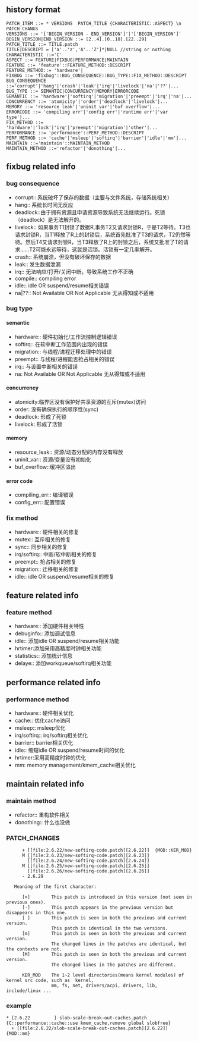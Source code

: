 ## history format
```
PATCH_ITEM ::= * VERSIONS  PATCH_TITLE {CHARACTERISTIC::ASPECT} \n PATCH_CHANGS
VERSIONS ::= '['BEGIN_VERSION - END_VERSION']'|'['BEGIN_VERSION']'
BEGIN_VERSION|END_VERSION ::= [2..4].[0..18].[22..29]
PATCH_TITLE ::= TITLE.patch 
TITLE|DESCRIPT = ['a'..'z','A'..'Z']*|NULL //string or nothing
CHARACTERISTIC ::='C'
ASPECT ::= FEATURE|FIXBUG|PERFORMANCE|MAINTAIN
FEATURE ::= 'feature'::FEATURE_METHOD::DESCRIPT
FEATURE_METHOD::= 'hardware'|
FIXBUG ::= 'fixbug'::BUG_CONSEQUENCE::BUG_TYPE::FIX_METHOD::DESCRIPT
BUG_CONSEQUENCE ::='corrupt'|'hang'|'crash'|'leak'|'irq'|'livelock'|'na'|'??'|...
BUG_TYPE ::= SEMANTIC|CONCURRENCY|MEMORY|ERRORCODE
SEMANTIC ::= 'hardware'|'softirq'|'migration'|'preempt'|'irq'|'na'|...
CONCURRENCY ::= 'atomicity'|'order'|'deadlock'|'livelock'|...
MEMORY ::= 'resource leak'|'uninit var'|'buf overflow'|...
ERRORCODE ::= 'compiling err'|'config err'|'runtime err'|'var type'|...
FIX_METHOD ::= 'hardware'|'lock'|'irq'|'preempt'|'migration'|'other'|...
PERFORMANCE ::= 'performance'::PERF_METHOD::DESCRIPT
PERF_METHOD ::= 'cache'|'msleep'|'softirq'|'barrier'|'idle'|'mm'|...
MAINTAIN ::='maintain'::MAINTAIN_METHOD
MAINTAIN_METHOD ::='refactor'|'donothing'|...
```

## fixbug related info
### bug consequence
- corrupt:: 系统破坏了保存的数据（主要与文件系统，存储系统相关）
- hang:: 系统长时间无反应
- deadlock::由于拥有资源且申请资源导致系统无法继续运行。死锁（deadlock）是无法解开的。
- livelock:: 如果事务T1封锁了数据R,事务T2又请求封锁R，于是T2等待。T3也请求封锁R，当T1释放了R上的封锁后，系统首先批准了T3的请求，T2仍然等待。然后T4又请求封锁R，当T3释放了R上的封锁之后，系统又批准了T的请求......T2可能永远等待，这就是活锁。活锁有一定几率解开。
- crash:: 系统崩溃，但没有破坏保存的数据
- leak:: 发生数据泄漏
- irq:: 无法响应/打开/关闭中断，导致系统工作不正确
- compile:: compiling error
- idle:: idle OR suspend/resume相关错误
- na|??:: Not Available OR Not Applicable 无从得知或不适用


### bug type
#### semantic
- hardware:: 硬件初始化/工作流控制逻辑错误
- softirq:: 在软中断工作范围内出现的错误
- migration:: 与线程/进程迁移处理中的错误
- preempt:: 与线程/进程能否抢占相关的错误
- irq:: 与设置中断相关的错误
- na: Not Available OR Not Applicable 无从得知或不适用

#### concurrency
- atomicity:临界区没有保护好共享资源的互斥(mutex)访问
- order: 没有确保执行的顺序性(sync)
- deadlock: 形成了死锁
- livelock: 形成了活锁

#### memory
- resource_leak:: 资源/动态分配的内存没有释放
- uninit_var:: 资源/变量没有初始化
- buf_overflow::缓冲区溢出

#### error code
- compiling_err:: 编译错误
- config_err:: 配置错误
 
### fix method
- hardware:: 硬件相关的修复
- mutex:: 互斥相关的修复
- sync:: 同步相关的修复
- irq/softirq:: 中断/软中断相关的修复
- preempt:: 抢占相关的修复
- migration:: 迁移相关的修复
- idle:: idle OR suspend/resume相关的修复


## feature related info
### feature method
- hardware:: 添加硬件相关特性
- debuginfo:: 添加调试信息
- idle:: 添加idle OR suspend/resume相关功能
- hrtimer:添加采用高精度时钟相关功能
- statistics:: 添加统计信息
- delaye:: 添加workqueue/softirq相关功能

## performance related info
### performance method
- hardware:: 硬件相关优化
- cache:: 优化cache访问
- msleep:: msleep优化
- irq/softirq:: irq/softirq相关优化
- barrier:: barrier相关优化
- idle:: 缩短idle OR suspend/resume时间的优化
- hrtimer:采用高精度时钟的优化
- mm: memory management/kmem_cache相关优化

## maintain related info
### maintain method
- refactor:: 重构软件相关
- donothing:: 什么也没做

### PATCH_CHANGES
```
      + [[file:2.6.22/new-softirq-code.patch][2.6.22]]  {MOD::KER_MOD}
      M [[file:2.6.23/new-softirq-code.patch][2.6.23]]
        [[file:2.6.24/new-softirq-code.patch][2.6.24]]
      M [[file:2.6.25/new-softirq-code.patch][2.6.25]]
        [[file:2.6.26/new-softirq-code.patch][2.6.26]]
      - 2.6.29

   Meaning of the first character:

      [+]        This patch is introduced in this version (not seen in previous ones).
      [-]        This patch appears in the previous version but disappears in this one.
      [ ]        This patch is seen in both the previous and current version.
                 This patch is identical in the two versions.
      [m]        This patch is seen in both the previous and current version.
                 The changed lines in the patches are identical, but the contexts are not.
      [M]        This patch is seen in both the previous and current version.
                 The changed lines in the patches are different.

      KER_MOD    The 1~2 level directories(means kernel modules) of kernel src code, such as  kernel, 
                 mm, fs, net, drivers/acpi, drivers, lib, include/linux ... 
```

### example
```
* [2.6.22         ] slob-scale-break-out-caches.patch {C::performance::cache::use kmem_cache,remove global slobfree}
  + [[file:2.6.22/slob-scale-break-out-caches.patch][2.6.22]]  {MOD::mm}
